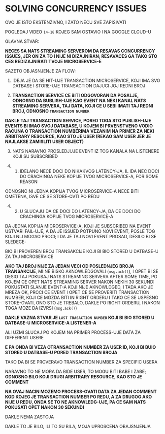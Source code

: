 # SOLVING CONCURRENCY ISSUES

OVO JE ISTO EKSTENZIVNO, I ZATO NECU SVE ZAPISIVATI

POGLEDAJ VIDEO `14-18` KOJEG SAM OSTAVIO I NA GOOGLE CLOUD-U

GLAVNA STVAR:

**NECES SA NATS STREAMING SERVEROM DA RESAVAS CONCURRENCY ISSUES, JER ON ZA TO I NIJE NI DIZAJNIRAN; RESAVACES GA TAKO STO CES REDIZAJNIRATI TVOJE MICROSERVICE-E**

SAZETO OBJASNJENJE ZA FLOW:

1. IDEJA JE DA SE HIT-UJE TRANSACTION MICROSERVICE, KOJI IMA SVO DATBASE I STORE-UJE TRANSACTION DAJUCI JOJ REDNI BROJ

2. **TRANSACTION SERVICE CE BITI ODGOVORAN DA POSALJE, ODNOSNO DA BUBLISH-UJE KAO EVENT NA NEKI KANAL NATS STREAMING SERVERA, TAJ DATA, KOJI CE U SEBI IMATI TAJ REDNI BROJ, ODNOSNO `TRANSACTION NUMBER`**

**DAKLE TAJ TRANSACTION SERVICE, PORED TOGA STO PUBLISH-UJE EVENTS BI IMAO SVOJ DATABASE, U KOJEM BI PRVENSTVENO VODIO RACUNA O TRANSACTION NUMBERIMA VEZANIM NA PRIMER ZA NEKI ARBITRARY RESOURCE, KAO STO JE USER (REKAO SAM USER JER JE NAJLAKSE ZAMISLITI USER OBJECT)**

3. NATS NARAVNO PROSLEDJUJE EVENT IZ TOG KANALA NA LISTENERE KOJI SU SUBSCRIBED

4. 1. IDELANO NECE DOCI DO NIKAKVOG LATENCY-JA, IL IDA NEC DOCI DO CRACHINGA NEKE KOPIJE TVOG MICROSERVICE-A, FOR SOME REASON

ODNOSNO NI JEDNA KOPIJA TVOG MICROSERVICE-A NECE BITI OMETENA, ISVE CE SE STORE-OVTI PO REDU

4. 2. U SLUCAJU DA CE DOCI DO LATENCY-JA, DA CE DOCI DO CRACHINGA KOPIJE TVOG MICROSERVICE-A

DA JEDNA KOPIJA MICROSERVICE-A, KOJI JE SUBSCRIBED NA EVENT USTVARI FAIL-UJE, A DA JE ISSUED POTPUNO NOVI EVENT, POSLE TOG KOJI NIJ MOGAO PROCI; I DA JE TAJ NOVI EVENT PROSAO, DESILO BI SE SLEDECE:

BIO BI PROVEREN BROJ TRANSAKCIJE KOJI BI BIO STORED U DATBASE-U ZA TAJ MICROSERVICE

**AKO TAJ BROJ NIJE ZA JEDAN VECI OD POSLEDNJEG BROJA TRANSAKCIJE**, MI NE BISKO AKNOWLEDGOVALI (`msg.ack()`), I OPET BI SE DESIO TAJ POKUSAJ NATS STREAMING SERVERA AFTER SOME TIME, PO KOJEM CE OPET NATS STREAMING SERVER NAKON NEKIH 30 SEKUNDI POKUSTATI SLANJE EVENT-A KOJI NIJE AKNOWLDGED, I TADA AKO JE MREZA OK, PROCI CE EVENT I OPET CE SE PROVERITI TRANSACTION NUMBER, KOJI CE MOZDA BITI IN RIGHT ORDERU I TAKO CE SE USPESNO STORE-OVATI, ONO STO JE TREBALO, DAKLE PO RIGHT ORDERU, I NAKON TOGA MOZE DA IZVRSI (`msg.ack()`)  

**DAKLE VAZNA STVAR JE `LAST TRASACTION NUMBER` KOJI BI BIO STORED U DATBASE-U MICROSERVICE-A LISTENER-A**

ALI UZMI SLUCAJ PO KOJEM NA PRIMER PROCESS-UJE DATA ZA DIFFERENT USERE

**E PA ONDA BI VEZA OTRANSACTION NUMBER ZA USER ID, KOJI BI BUIO STORED U DATBASE-U PORED TRANSACTION BROJA**

TAKO DA BI SE PROVERAVO TRANSACTION NUMBER ZA SPECIFIC USERA

NARAVNO TO NE MORA DA BIDE USER, TO MOGU BITI BABE I ZABE; **ODNOSNO BILO KOJI DRUGI ARBITRARY RESOURCE, KAO STO JE COMMENT**

**NA OVAJ NACIN MOZEMO PROCESS-OVATI DATA ZA JEDAN COMMENT KOD KOJEG JE TRANSACTION NUMBER PO REDU, A ZA DRUGOG AKO NIJE U REDU, ONDA SE TO NE AKNOWLEDG-UJE, PA CE SAM NATS POKUSATI OPET NAKON 30 SEKUNDI**

DAKLE NEMA ZASTOJA

DAKLE TO JE BILO, ILI TO SU BILA, MOJA UPROSCENA OBAJSNJENJA
